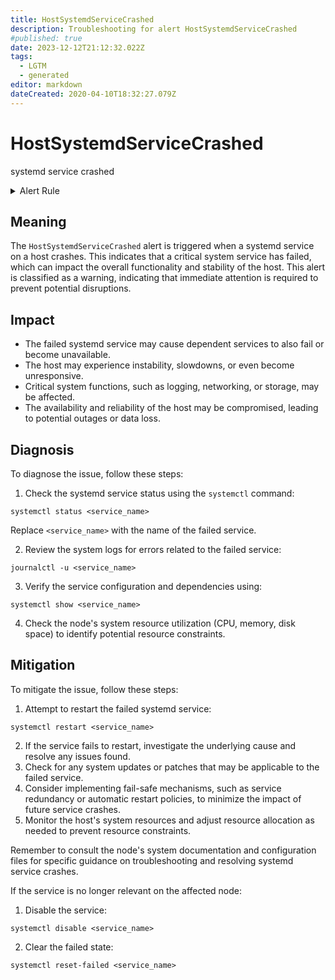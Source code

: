 ```yaml
---
title: HostSystemdServiceCrashed
description: Troubleshooting for alert HostSystemdServiceCrashed
#published: true
date: 2023-12-12T21:12:32.022Z
tags: 
  - LGTM
  - generated
editor: markdown
dateCreated: 2020-04-10T18:32:27.079Z
---
```


# HostSystemdServiceCrashed

systemd service crashed

<details>
  <summary>Alert Rule</summary>

{{% rule "host-and-hardware/node-exporter.yml" "HostSystemdServiceCrashed" %}}

{{% comment %}}

```yaml
alert: HostSystemdServiceCrashed
expr: (node_systemd_unit_state{state="failed"} == 1) * on(instance) group_left (nodename) node_uname_info{nodename=~".+"}
for: 0m
labels:
    severity: warning
annotations:
    summary: Host systemd service crashed (instance {{ $labels.instance }})
    description: |-
        systemd service crashed
          VALUE = {{ $value }}
          LABELS = {{ $labels }}
    runbook: https://github.com/srerun/prometheus-alerts/blob/main/content/runbooks/node-exporter/HostSystemdServiceCrashed.md

```

{{% /comment %}}

</details>


## Meaning

The `HostSystemdServiceCrashed` alert is triggered when a systemd service on a host crashes. This indicates that a critical system service has failed, which can impact the overall functionality and stability of the host. This alert is classified as a warning, indicating that immediate attention is required to prevent potential disruptions.

## Impact

* The failed systemd service may cause dependent services to also fail or become unavailable.
* The host may experience instability, slowdowns, or even become unresponsive.
* Critical system functions, such as logging, networking, or storage, may be affected.
* The availability and reliability of the host may be compromised, leading to potential outages or data loss.

## Diagnosis

To diagnose the issue, follow these steps:

1. Check the systemd service status using the `systemctl` command:
```
systemctl status <service_name>
```
Replace `<service_name>` with the name of the failed service.

2. Review the system logs for errors related to the failed service:
```
journalctl -u <service_name>
```
3. Verify the service configuration and dependencies using:
```
systemctl show <service_name>
```
4. Check the node's system resource utilization (CPU, memory, disk space) to identify potential resource constraints.

## Mitigation

To mitigate the issue, follow these steps:

1. Attempt to restart the failed systemd service:
```
systemctl restart <service_name>
```
2. If the service fails to restart, investigate the underlying cause and resolve any issues found.
3. Check for any system updates or patches that may be applicable to the failed service.
4. Consider implementing fail-safe mechanisms, such as service redundancy or automatic restart policies, to minimize the impact of future service crashes.
5. Monitor the host's system resources and adjust resource allocation as needed to prevent resource constraints.

Remember to consult the node's system documentation and configuration files for specific guidance on troubleshooting and resolving systemd service crashes.

If the service is no longer relevant on the affected node:

1. Disable the service:

```
systemctl disable <service_name>
```

2. Clear the failed state:

```
systemctl reset-failed <service_name>
```